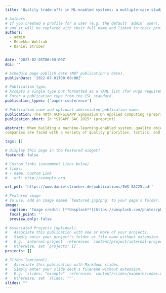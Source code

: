 ```yaml
---
title: 'Quality trade-offs in ML-enabled systems: a multiple-case study'

# Authors
# If you created a profile for a user (e.g. the default `admin` user), write the username (folder name) here
# and it will be replaced with their full name and linked to their profile.
authors:
  - admin
  - Rebekka Wohlrab
  - Daniel Strüber


date: '2025-02-05T00:00:00Z'
doi: ''

# Schedule page publish date (NOT publication's date).
publishDate: '2022-07-01T00:00:00Z'

# Publication type.
# Accepts a single type but formatted as a YAML list (for Hugo requirements).
# Enter a publication type from the CSL standard.
publication_types: ['paper-conference']

# Publication name and optional abbreviated publication name.
publication: The 40th ACM/SIGAPP Symposium On Applied Computing (preprint)
publication_short: In *SIGAPP SAC 2025* (preprint)

abstract: When building a machine-learning-enabled system, quality objectives are achieved through architectural and non-architectural tactics, including general ones as well as specific ones that address machine learning specifics, such as the focus on data. However, implementing these tactics typically compromises other quality attributes that are not the primary focus of the tactic at hand. Previous research has investigated quality aspects and tactics for machine-learning-enabled systems, but there is a lack of detailed insights on quality trade-offs observed in industrial practice, and how companies address them. A study in this direction could especially help start-ups and SMEs to benefit from the insights of other companies, and academics to develop improved tactics addressing these trade-offs in alternative, potentially more effective ways. In this paper, to fill this gap, we present a multiple-case study of four companies in the AI sphere. As AI solution providers, all
companies are faced with a variety of quality priorities, tactics, and trade-offs in their addressed application domains. We find that our subject companies consistently address a common set of core quality priorities, encompassing reliability, functional suitability, and resource efficiency, which they address with recurring architectural tactics such as the use of cloud-based components for resource efficiency, and non-architectural ones such as Scrum practices for functionality suitability. Finally, we find a variety of trade-offs appearing in different companies with several recurring ones, two of them - efficiency vs. reliability, and system accuracy vs. explainability – manifesting themselves in three out of the four companies.

tags: []

# Display this page in the Featured widget?
featured: false

# Custom links (uncomment lines below)
# links:
# - name: Custom Link
#   url: http://example.org

url_pdf: 'https://www.danielstrueber.de/publications/IWS-SAC25.pdf'

# Featured image
# To use, add an image named `featured.jpg/png` to your page's folder.
image:
  caption: 'Image credit: [**Unsplash**](https://unsplash.com/photos/pLCdAaMFLTE)'
  focal_point: ''
  preview_only: false

# Associated Projects (optional).
#   Associate this publication with one or more of your projects.
#   Simply enter your project's folder or file name without extension.
#   E.g. `internal-project` references `content/project/internal-project/index.md`.
#   Otherwise, set `projects: []`.
projects: []

# Slides (optional).
#   Associate this publication with Markdown slides.
#   Simply enter your slide deck's filename without extension.
#   E.g. `slides: "example"` references `content/slides/example/index.md`.
#   Otherwise, set `slides: ""`.
slides: ""
---
```

